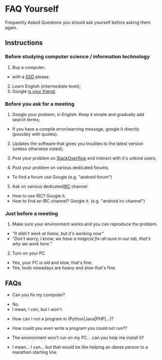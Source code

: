 # FAQ Yourself
Frequently Asked Questions you should ask yourself before asking them again.

## Instructions

### Before studying computer science / information technology
1. Buy a computer;
  * with a [SSD](https://en.wikipedia.org/wiki/Solid-state_drive) please.
2. Learn English (intermediate level);
3. Google [is your friend](http://www.lifehack.org/articles/technology/20-tips-use-google-search-efficiently.html);


### Before you ask for a meeting
1. Google your problem, in English. Keep it simple and gradually add search terms;
  * If you have a compile error/warning message, google it directly (possibly with quotes).
  
2. Updates the software that gives you troubles to the latest version (unless otherwise noted);
  
3. Post your problem on [StackOverflow](https://stackoverflow.com/) and interact with it's unkind users;

4. Post your problem on various dedicated forums.
  * To find a forum use Google (e.g. "android forum")
  
5. Ask on various dedicated[IRC](https://en.wikipedia.org/wiki/Internet_Relay_Chat) channel
  * How to use IRC? Google it.
  * How to find an IRC channel? Google it. (e.g. "android irc channel")

### Just before a meeting
1. Make sure your environment works and you can reproduce the problem.
 - _"It didn't work at home, but it's working now"_
 - _"Don't worry, I know, we have a magical fix-all aura in our lab, that's why we work here."_

2. Turn on your PC
 - Yes, your PC is old and slow, that's fine.
 - Yes, tools nowadays are heavy and slow that's fine.

## FAQs

* Can you fix my computer?
 - No.
 - I mean, I *can*, but I won't.

* How can I run a program in (Python|Java|PHP|...)?
 - How could you even write a program you could not run??

* The environment won't run on my PC... can you help me install it?
 - I mean... I can... but that would be like helping an obese person to a marathon starting line.

